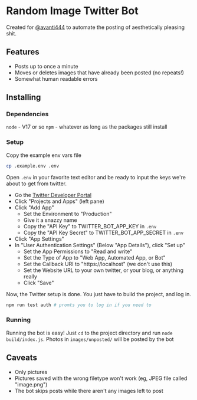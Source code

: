 
# Random Image Twitter Bot

Created for [@avanti444](https://twitter.com/avanti444) to automate the posting of aesthetically pleasing shit. 

## Features
 - Posts up to once a minute
 - Moves or deletes images that have already been posted (no repeats!)
 - Somewhat human readable errors

## Installing

### Dependencies
`node` - V17 or so
`npm` - whatever as long as the packages still install

### Setup
Copy the example env vars file
```sh
cp .example.env .env
```
Open `.env` in your favorite text editor and be ready to input the keys we're about to get from twitter.
 - Go the [Twitter Developer Portal](https://developer.twitter.com/en/portal/dashboard)
 - Click "Projects and Apps" (left pane)
 - Click "Add App"
    - Set the Environment to "Production"
    - Give it a snazzy name
    - Copy the "API Key" to TWITTER_BOT_APP_KEY in `.env`
    - Copy the "API Key Secret" to TWITTER_BOT_APP_SECRET in `.env`
 - Click "App Settings"
 - In "User Authentication Settings" (Below "App Details"), click "Set up"
    - Set the App Permissions to "Read and write"
    - Set the Type of App to "Web App, Automated App, or Bot"
    - Set the Callback URI to "https://localhost" (we don't use this)
    - Set the Website URL to your own twitter, or your blog, or anything really
    - Click "Save"

Now, the Twitter setup is done. You just have to build the project, and log in.
```bash
npm run test auth # promts you to log in if you need to
```

### Running
Running the bot is easy! Just `cd` to the project directory and run `node build/index.js`. Photos in `images/unposted/` will be posted by the bot

## Caveats
 - Only pictures
 - Pictures saved with the wrong filetype won't work (eg, JPEG file called "image.png")
 - The bot skips posts while there aren't any images left to post